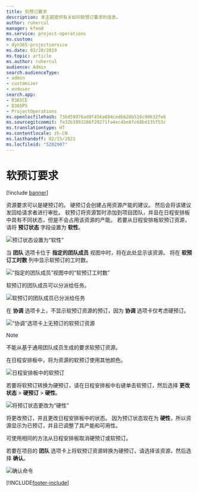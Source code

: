 ```yaml
---
title: 软预订要求
description: 本主题提供有关如何软预订要求的信息。
author: ruhercul
manager: kfend
ms.service: project-operations
ms.custom:
- dyn365-projectservice
ms.date: 03/28/2019
ms.topic: article
ms.author: ruhercul
audience: Admin
search.audienceType:
- admin
- customizer
- enduser
search.app:
- D365CE
- D365PS
- ProjectOperations
ms.openlocfilehash: 736d59976ad0f456a694cedbb28b516c90632fe6
ms.sourcegitcommit: fa32b1893286f20271fa4ec4be8fc68bd135f53c
ms.translationtype: HT
ms.contentlocale: zh-CN
ms.lasthandoff: 02/15/2021
ms.locfileid: "5282907"
---
```

# <a name="soft-book-requirements"></a>软预订要求

[!include [banner](../includes/psa-now-project-operations.md)]

资源要求可以是硬预订的。 硬预订会创建占用资源产能的建议。 然后会将该建议发回给请求者进行审批。 软预订将资源暂时添加到项目团队，并且在日程安排板中具有不同状态，但是不会占用该资源的产能。 若要从日程安排板软预订资源，请将 **预订状态** 字段设置为 **软性**。

![预订状态设置为“软性”](media/Resource-Management-image77.png)

当 **团队** 选项卡位于 **指定的团队成员** 视图中时，将在此处显示该资源。 将在 **软预订工时数** 列中显示软预订的工时数。

![“指定的团队成员”视图中的“软预订工时数”](media/Resource-Management-image78.png)

软预订的团队成员可以分派给任务。

![软预订的团队成员已分派给任务](media/Resource-Management-image79.png)

在 **协调** 选项卡上，不显示软预订资源的预订，因为 **协调** 选项卡仅考虑硬预订。

![“协调”选项卡上无预订的软预订资源](media/Resource-Management-image80.png)

> [!NOTE]
> 不能从基于通用团队成员生成的要求软预订资源。

在日程安排板中，将为资源的软预订使用其他颜色。

![日程安排板中的软预订](media/Resource-Management-image81.png)

若要将软预订转换为硬预订，请在日程安排板中右键单击软预订，然后选择 **更改状态** \> **硬预订** \> **硬性**。

![将预订状态更改为“硬性”](media/Resource-Management-image82.png)

将更改预订，并且更改日程安排板中的状态。 因为预订状态现在为 **硬性**，所以资源显示为已预订，并且已调整了其产能和可用性。

可使用相同的方法从日程安排板取消硬预订或软预订。

若要在项目的 **团队** 选项卡上将软预订资源转换为硬预订，请选择该资源，然后选择 **确认**。

![确认命令](media/Resource-Management-image83.png)


[!INCLUDE[footer-include](../includes/footer-banner.md)]